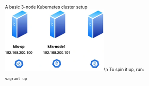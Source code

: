 A basic 3-node Kubernetes cluster setup\
![alt text](https://github.com/dmitkov28/kubernetes/blob/basic-cluster/setup.webp?raw=true)\n
To spin it up, run:
```
vagrant up
```
